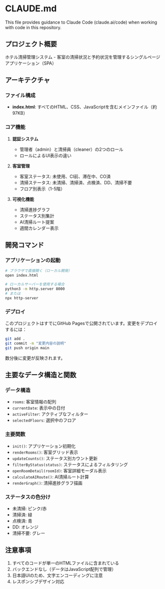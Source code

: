 # CLAUDE.md

This file provides guidance to Claude Code (claude.ai/code) when working with code in this repository.

## プロジェクト概要

ホテル清掃管理システム - 客室の清掃状況と予約状況を管理するシングルページアプリケーション（SPA）

## アーキテクチャ

### ファイル構成
- **index.html**: すべてのHTML、CSS、JavaScriptを含むメインファイル（約97KB）

### コア機能

1. **認証システム**
   - 管理者（admin）と清掃員（cleaner）の2つのロール
   - ロールによるUI表示の違い

2. **客室管理**
   - 客室ステータス: 未使用、CI前、滞在中、CO済
   - 清掃ステータス: 未清掃、清掃済、点検済、DD、清掃不要
   - フロア別表示（1-5階）

3. **可視化機能**
   - 清掃進捗グラフ
   - ステータス別集計
   - AI清掃ルート提案
   - 週間カレンダー表示

## 開発コマンド

### アプリケーションの起動
```bash
# ブラウザで直接開く（ローカル開発）
open index.html

# ローカルサーバーを使用する場合
python3 -m http.server 8000
# または
npx http-server
```

### デプロイ
このプロジェクトはすでにGitHub Pagesで公開されています。変更をデプロイするには：
```bash
git add .
git commit -m "変更内容の説明"
git push origin main
```
数分後に変更が反映されます。

## 主要なデータ構造と関数

### データ構造
- `rooms`: 客室情報の配列
- `currentDate`: 表示中の日付
- `activeFilter`: アクティブなフィルター
- `selectedFloors`: 選択中のフロア

### 主要関数
- `init()`: アプリケーション初期化
- `renderRooms()`: 客室グリッド表示
- `updateCounts()`: ステータス別カウント更新
- `filterByStatus(status)`: ステータスによるフィルタリング
- `openRoomDetail(roomId)`: 客室詳細モーダル表示
- `calculateAIRoute()`: AI清掃ルート計算
- `renderGraph()`: 清掃進捗グラフ描画

### ステータスの色分け
- 未清掃: ピンク/赤
- 清掃済: 緑
- 点検済: 青
- DD: オレンジ
- 清掃不要: グレー

## 注意事項

1. すべてのコードが単一のHTMLファイルに含まれている
2. バックエンドなし（データはJavaScript配列で管理）
3. 日本語UIのため、文字エンコーディングに注意
4. レスポンシブデザイン対応